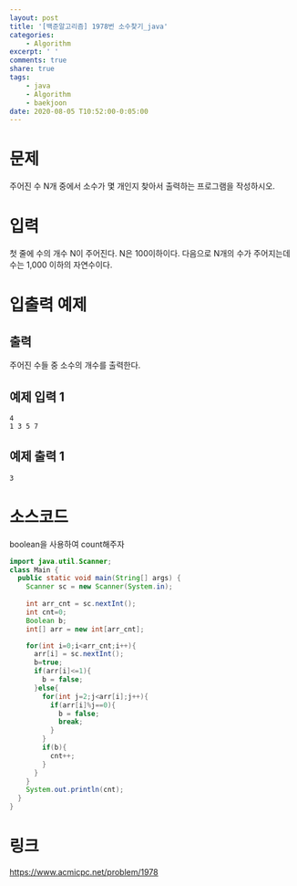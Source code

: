 ```yaml
---
layout: post
title: '[백준알고리즘] 1978번 소수찾기_java'
categories:
    - Algorithm
excerpt: ' '
comments: true
share: true
tags:
    - java
    - Algorithm
    - baekjoon
date: 2020-08-05 T10:52:00-0:05:00
---
```


# 문제
주어진 수 N개 중에서 소수가 몇 개인지 찾아서 출력하는 프로그램을 작성하시오.

# 입력
첫 줄에 수의 개수 N이 주어진다. N은 100이하이다. 다음으로 N개의 수가 주어지는데 수는 1,000 이하의 자연수이다.

# 입출력 예제
## 출력
주어진 수들 중 소수의 개수를 출력한다.

## 예제 입력 1 
```
4 
1 3 5 7
```

## 예제 출력 1 
```
3
```

# 소스코드
boolean을 사용하여 count해주자
```java
import java.util.Scanner;
class Main {
  public static void main(String[] args) {
    Scanner sc = new Scanner(System.in);
    
    int arr_cnt = sc.nextInt();
    int cnt=0;
    Boolean b;
    int[] arr = new int[arr_cnt];

    for(int i=0;i<arr_cnt;i++){
      arr[i] = sc.nextInt();
      b=true;
      if(arr[i]<=1){
        b = false;
      }else{
        for(int j=2;j<arr[i];j++){
          if(arr[i]%j==0){           
            b = false;
            break;
          }
        }
        if(b){
          cnt++;
        }
      }
    }
    System.out.println(cnt);
  }
}
```

# 링크
<https://www.acmicpc.net/problem/1978>


